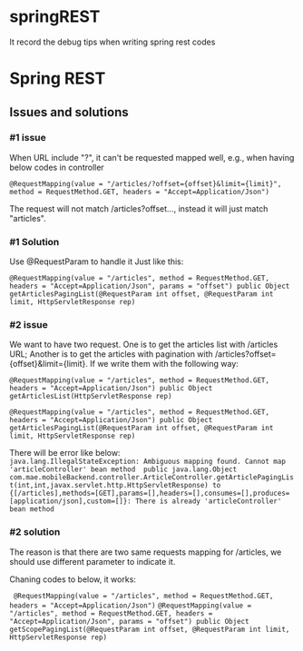 # springREST
It record the debug tips when writing spring rest codes


# Spring REST

## Issues and solutions

### #1 issue
When URL include "?", it can't be requested mapped well, e.g., when having below codes in controller

`@RequestMapping(value = "/articles/?offset={offset}&limit={limit}", method = RequestMethod.GET, headers = "Accept=Application/Json")`

The request will not match /articles?offset..., instead it will just match "articles".

### #1 Solution
Use @RequestParam to handle it
Just like this:

 `@RequestMapping(value = "/articles", method = RequestMethod.GET, headers = "Accept=Application/Json", params = "offset")
    public Object getArticlesPagingList(@RequestParam int offset, @RequestParam int limit, HttpServletResponse rep)`
    
### #2 issue

We want to have two request. 
One is to get the articles list with /articles URL;
Another is to get the articles with pagination with /articles?offset={offset}&limit={limit}.
If we write them with the following way:

`@RequestMapping(value = "/articles", method = RequestMethod.GET, headers = "Accept=Application/Json")
    public Object getArticlesList(HttpServletResponse rep)`
    
`@RequestMapping(value = "/articles", method = RequestMethod.GET, headers = "Accept=Application/Json")
    public Object getArticlesPagingList(@RequestParam int offset, @RequestParam int limit, HttpServletResponse rep)`

There will be error like below:    
`java.lang.IllegalStateException: Ambiguous mapping found. Cannot map 'articleController' bean method 
public java.lang.Object com.mae.mobileBackend.controller.ArticleController.getArticlePagingList(int,int,javax.servlet.http.HttpServletResponse)
to {[/articles],methods=[GET],params=[],headers=[],consumes=[],produces=[application/json],custom=[]}: There is already 'articleController' bean method`

### #2 solution
The reason is that there are two same requests mapping for /articles, we should use different parameter to indicate it.

Chaning codes to below, it works:

` @RequestMapping(value = "/articles", method = RequestMethod.GET, headers = "Accept=Application/Json")`
`@RequestMapping(value = "/articles", method = RequestMethod.GET, headers = "Accept=Application/Json", params = "offset")
    public Object getScopePagingList(@RequestParam int offset, @RequestParam int limit, HttpServletResponse rep)`


